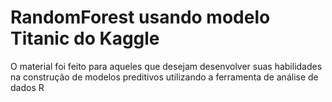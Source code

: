 # RandomForest usando modelo Titanic do Kaggle 
O material foi feito para aqueles que desejam desenvolver suas habilidades na construção de modelos preditivos utilizando a ferramenta de análise de dados R
